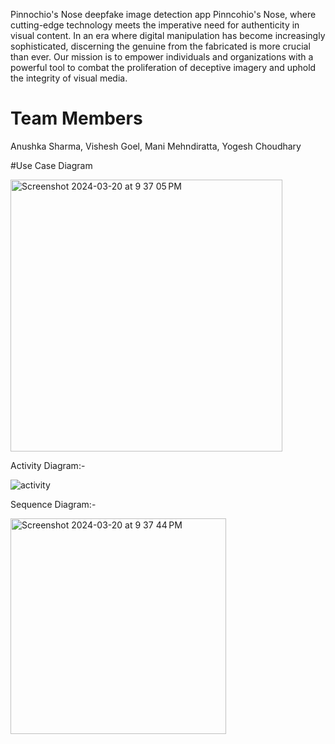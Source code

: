  Pinnochio's Nose
 deepfake image detection app Pinncohio's Nose, where cutting-edge technology meets the imperative need for authenticity in visual content. In an era where digital manipulation has become increasingly sophisticated, discerning the genuine from the fabricated is more crucial than ever. Our mission is to empower individuals and organizations with a powerful tool to combat the proliferation of deceptive imagery and uphold the integrity of visual media.

# Team Members
Anushka Sharma,
Vishesh Goel,
Mani Mehndiratta,
Yogesh Choudhary

#Use Case Diagram

<img width="435" alt="Screenshot 2024-03-20 at 9 37 05 PM" src="https://github.com/Anushka-Sharma-sahariya/Pinnochio-s-Nose/assets/142217606/50cccb16-f8cf-4aac-81e3-de2e1917ebae">

Activity Diagram:-

![activity](https://github.com/Anushka-Sharma-sahariya/Pinnochio-s-Nose/assets/142217606/f22e56f7-0b09-4492-8280-a0ff56fca3d0)


Sequence Diagram:-

<img width="345" alt="Screenshot 2024-03-20 at 9 37 44 PM" src="https://github.com/Anushka-Sharma-sahariya/Pinnochio-s-Nose/assets/142217606/af4cf04c-0864-4294-bf07-62fe27d5ca81">



